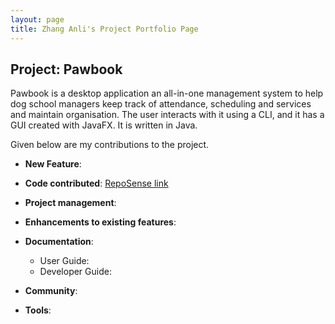 ```yaml
---
layout: page
title: Zhang Anli's Project Portfolio Page
---
```


## Project: Pawbook

Pawbook is a desktop application an all-in-one management system to help dog school managers keep track of attendance, scheduling and services and maintain organisation. The user interacts with it using a CLI, and it has a GUI created with JavaFX. It is written in Java.

Given below are my contributions to the project.

* **New Feature**: 

* **Code contributed**: [RepoSense link](https://nus-cs2103-ay2021s2.github.io/tp-dashboard/?search=&sort=groupTitle&sortWithin=title&since=2021-02-19&timeframe=commit&mergegroup=&groupSelect=groupByRepos&breakdown=false&tabOpen=true&tabType=authorship&tabAuthor=ZhangAnli&tabRepo=AY2021S2-CS2103T-T10-1%2Ftp%5Bmaster%5D&authorshipIsMergeGroup=false&authorshipFileTypes=docs)

* **Project management**:

* **Enhancements to existing features**:

* **Documentation**:
  * User Guide:
  * Developer Guide:

* **Community**:

* **Tools**: